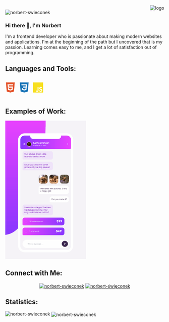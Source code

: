 <img alt="logo" align="right" src="https://user-images.githubusercontent.com/62474258/132944808-1c72efec-d3c8-41ef-9025-379eb37eda07.png" />


<p align="left"> <img src="https://komarev.com/ghpvc/?username=norbert-swieconek&label=Profile%20views&color=0e75b6&style=flat" alt="norbert-swieconek" /> </p>

### Hi there 👋, I'm Norbert
I'm a frontend developer who is passionate about making modern websites and applications. I'm at the beginning of the path but I uncovered that is my passion. Learning comes easy to me, and I get a lot of satisfaction out of programming.

## Languages and Tools:
<div style="display: flex;">
  <p align="center">
    <img height="32" width="32" src="https://github.com/norbert-swieconek/norbert-swieconek/blob/main/html5.svg" alt="HTML5" /> &nbsp
    <img height="32" width="32" src="https://github.com/norbert-swieconek/norbert-swieconek/blob/main/css3.svg" alt="CSS3" /> &nbsp
    <img height="32" width="32" src="https://github.com/norbert-swieconek/norbert-swieconek/blob/main/javascript.svg" alt="JavaScript" />
  </p>
</div>

## Examples of Work:
<img src="https://github.com/norbert-swieconek/norbert-swieconek/blob/main/chat-app-example.gif" width="256px" />

## Connect with Me:
<p align="center">
<a href="https://linkedin.com/in/norbert-swieconek" target="blank"><img align="center" src="https://raw.githubusercontent.com/rahuldkjain/github-profile-readme-generator/master/src/images/icons/Social/linked-in-alt.svg" alt="norbert-swieconek" height="30" width="40" /></a>
<a href="https://stackoverflow.com/users/16935792/norbert-%c5%9awi%c4%99conek?tab=profile" target="blank"><img align="center" src="https://raw.githubusercontent.com/rahuldkjain/github-profile-readme-generator/master/src/images/icons/Social/stack-overflow.svg" alt="norbert-święconek" height="30" width="40" /></a>
</p>

## Statistics:

<p><img align="left" src="https://github-readme-stats.vercel.app/api/top-langs?username=norbert-swieconek&show_icons=true&locale=en&layout=compact" alt="norbert-swieconek" /></p>

<p>&nbsp;<img align="center" src="https://github-readme-stats.vercel.app/api?username=norbert-swieconek&show_icons=true&locale=en" alt="norbert-swieconek" /></p>
